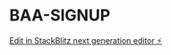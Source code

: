 # BAA-SIGNUP

[Edit in StackBlitz next generation editor ⚡️](https://stackblitz.com/~/github.com/murpmi00len/BAA-SIGNUP)